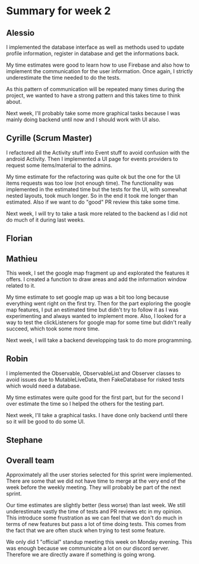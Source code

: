 # Summary for week 2

## Alessio

I implemented the database interface as well as methods used to update profile information, register in database and get the informations back.

My time estimates were good to learn how to use Firebase and also how to implement the communication for the user information. Once again, I strictly underestimate the time needed to do the tests.

As this pattern of communication will be repeated many times during the project, we wanted to have a strong pattern and this takes time to think about.

Next week, I'll probably take some more graphical tasks because I was mainly doing backend until now and I should work with UI also.

## Cyrille (Scrum Master)
I refactored all the Activity stuff into Event stuff to avoid confusion with the android Activity. Then I implemented a UI page for events providers to request some items/material to the admins.

My time estimate for the refactoring was quite ok but the one for the UI items requests was too low (not enough time). The functionality was implemented in the estimated time but the tests for the UI, with somewhat nested layouts, took much longer. So in the end it took me longer than estimated. Also if we want to do "good" PR review this take some time.

Next week, I will try to take a task more related to the backend as I did not do much of it during last weeks.

## Florian

## Mathieu

This week, I set the google map fragment up and explorated the features it offers. I created a function to draw areas and add the information window related to it.

My time estimate to set google map up was a bit too long because everything went right on the first try. Then for the part exploring the google map features, I put an estimated time but didn't try to follow it as I was experimenting and always wanted to implement more. Also, I looked for a way to test the clickListeners for google map for some time but didn't really succeed, which took some more time.

Next week, I will take a backend developping task to do more programming. 

## Robin

I implemented the Observable, ObservableList and Observer classes to avoid issues due to MutableLiveData, then FakeDatabase for risked tests which would need a database.

My time estimates were quite good for the first part, but for the second I over estimate the time so I helped the others for the testing part.

Next week, I'll take a graphical tasks. I have done only backend until there so it will be good to do some UI.

## Stephane

## Overall team
Approximately all the user stories selected for this sprint were implemented. There are some that we did not have time to merge at the very end of the week before the weekly meeting. They will probably be part of the next sprint.

Our time estimates are slightly better (less worse) than last week. We still underestimate vastly the time of tests and PR reviews etc in my opinion. This introduce some frustration as we can feel that we don't do much in terms of new features but pass a lot of time doing tests. This comes from the fact that we are often stuck when trying to test some feature.

We only did 1 "official" standup meeting this week on Monday evening. This was enough because we communicate a lot on our discord server. Therefore we are directly aware if something is going wrong.
